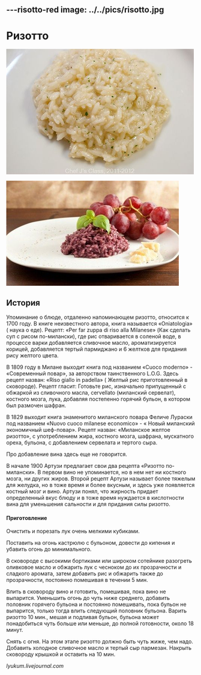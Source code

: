 ﻿---risotto-red
image: ../../pics/risotto.jpg
---
# Ризотто

![Ризотто](../../pics/risotto.jpg)

![Ризотто с красным вином](../../pics/risotto-red.jpg)

## История

Упоминание о блюде, отдаленно напоминающем ризотто, относится к 1700 году. В книге неизвестного автора, книга называется «Oniatologia» \( наука о еде\). Рецепт: «Per far zuppa di riso alla Milanese» \(Как сделать суп с рисом по-милански\), где рис отваривается в соленой воде, в процессе варки добавляется сливочное масло, ароматизируется корицей, добавляется тертый пармиджано и 6 желтков для придания рису желтого цвета.

В 1809 году в Милане выходит книга под названием «Cuoco moderno» - «Современный повар», за авторством таинственного L.O.G. Здесь рецепт назван: «Riso giallo in padella» \( Желтый рис приготовленный в сковороде\). Рецепт гласит: Готовьте рис, изначально припущенный с обжаркой из сливочного масла, cervellato \(миланский сервелат\), костного мозга, лука, добавляя постепенно горячий бульон, в котором был размочен шафран.

В 1829 выходит книга знаменитого миланского повара Феличе Лураски под названием «Nuovo cuoco milanese economico» - « Новый миланский экономичный шеф-повар». Рецепт назван: «Миланское желтое ризотто», с употреблением жира, костного мозга, шафрана, мускатного ореха, бульона, с добавлением сервелата и тертого сыра.

Про добавление вина здесь еще не говорится.

В начале 1900 Артузи предлагает свои два рецепта «Ризотто по-милански». В первом вино не упоминается, но в нем нет ни костного мозга, ни других жиров. Второй рецепт Артузи называет более тяжелым для желудка, но в тоже время и более вкусным, и здесь уже появляется костный мозг и вино. Артузи понял, что жирность придает определенный вкус блюду и в тоже время нуждается в кислотности вина для уменьшения сальности и для придания силы ризотто.

#### Приготовление

Очистить и порезать лук очень мелкими кубиками.

Поставить на огонь кастрюлю с бульоном, довести до кипения и убавить огонь до минимального.

В сковороде с высокими бортиками или широком сотейнике разогреть оливковое масло и обжарить лук с чесноком до их прозрачности и сладкого аромата, затем добавить рис и обжарить также до прозрачности, постоянно помешивая в течении 5 мин.

Влить в сковороду вино и готовить, помешивая, пока вино не выпарится. Уменьшить огонь до чуть ниже среднего, добавить половник горячего бульона и постоянно помешивать, пока бульон не выпарится, только тогда влить следующий половник бульона. Варить ризотто 10 мин., мешая и подливая бульон, бульона может понадобиться чуть больше или меньше, до полной готовности, около 18 минут.

Снять с огня. На этом этапе ризотто должно быть чуть жиже, чем надо. Добавить холодное сливочное масло и тертый сыр пармезан. Накрыть сковороду крышкой и оставить на 10 мин.

*lyukum.livejournal.com*
